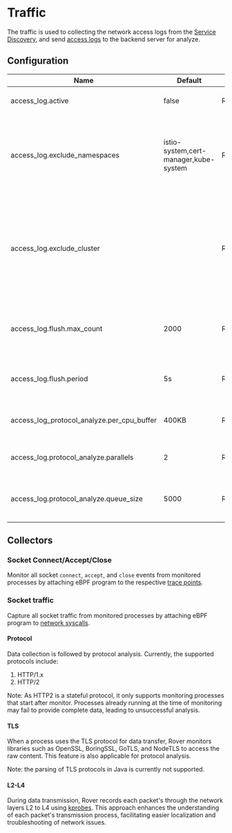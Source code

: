# Traffic

The traffic is used to collecting the network access logs from the [Service Discovery](service-discovery.md),
and send [access logs](https://github.com/apache/skywalking-data-collect-protocol/blob/master/ebpf/accesslog.proto) to the backend server for analyze.

## Configuration

| Name                                       | Default                               | Environment Key                                  | Description                                                                                                    |
|--------------------------------------------|---------------------------------------|--------------------------------------------------|----------------------------------------------------------------------------------------------------------------|
| access_log.active                          | false                                 | ROVER_ACCESS_LOG_ACTIVE                          | Is active the access log monitoring.                                                                           |
| access_log.exclude_namespaces              | istio-system,cert-manager,kube-system | ROVER_ACCESS_LOG_EXCLUDE_NAMESPACES              | Exclude processes in the specified Kubernetes namespace. Multiple namespaces split by ","                      |
| access_log.exclude_cluster                 |                                       | ROVER_ACCESS_LOG_EXCLUDE_CLUSTER                 | Exclude processes in the specified cluster which defined in the process module. Multiple clusters split by "," |
| access_log.flush.max_count                 | 2000                                  | ROVER_ACCESS_LOG_FLUSH_MAX_COUNT                 | The max count of the access log when flush to the backend.                                                     |
| access_log.flush.period                    | 5s                                    | ROVER_ACCESS_LOG_FLUSH_PERIOD                    | The period of flush access log to the backend.                                                                 |
| access_log_protocol_analyze.per_cpu_buffer | 400KB                                 | ROVER_ACCESS_LOG_PROTOCOL_ANALYZE_PER_CPU_BUFFER | The size of socket data buffer on each CPU.                                                                    |
| access_log.protocol_analyze.parallels      | 2                                     | ROVER_ACCESS_LOG_PROTOCOL_ANALYZE_PARALLELS      | The count of parallel protocol analyzer.                                                                       |
| access_log.protocol_analyze.queue_size     | 5000                                  | ROVER_ACCESS_LOG_PROTOCOL_ANALYZE_QUEUE_SIZE     | The size of per paralleled analyze queue.                                                                      |


## Collectors

### Socket Connect/Accept/Close

Monitor all socket `connect`, `accept`, and `close` events from monitored processes by attaching eBPF program to the respective [trace points](https://docs.kernel.org/trace/tracepoints.html).

### Socket traffic

Capture all socket traffic from monitored processes by attaching eBPF program to [network syscalls](https://linasm.sourceforge.net/docs/syscalls/network.php). 

#### Protocol

Data collection is followed by protocol analysis. Currently, the supported protocols include:

1. HTTP/1.x
2. HTTP/2

Note: As HTTP2 is a stateful protocol, it only supports monitoring processes that start after monitor. Processes already running at the time of monitoring may fail to provide complete data, leading to unsuccessful analysis.

#### TLS

When a process uses the TLS protocol for data transfer, Rover monitors libraries such as OpenSSL, BoringSSL, GoTLS, and NodeTLS to access the raw content. 
This feature is also applicable for protocol analysis. 

Note: the parsing of TLS protocols in Java is currently not supported.

#### L2-L4

During data transmission, Rover records each packet's through the network layers L2 to L4 using [kprobes](https://docs.kernel.org/trace/kprobes.html). 
This approach enhances the understanding of each packet's transmission process, facilitating easier localization and troubleshooting of network issues.
